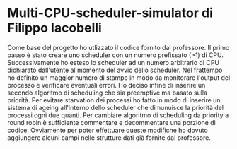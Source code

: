 # Multi-CPU-scheduler-simulator di Filippo Iacobelli
Come base del progetto ho utlizzato il codice fornito dal professore. Il primo passo è stato creare uno scheduler con un numero prefissato (>1) di CPU.
Successivamente ho esteso lo scheduler ad un numero arbitrario di CPU dichiarato dall'utente al momento del avvio dello scheduler.
Nel frattempo ho definito un maggior numero di stampe in modo da monitorare l'output del processo e verificare eventuali errori.
Ho deciso infine di inserire un secondo algoritmo di scheduling che sia preemptive ma basato sulla priorità. 
Per evitare starvation dei processi ho fatto in modo di inserire un sistema di ageing all'interno dello scheduler che dimunuisce la priorità del processi ogni due quanti.
Per cambiare algoritmo di scheduling da priority a round robin è sufficiente commentare e decommentare una porzione di codice.
Ovviamente per poter effettuare queste modifiche ho dovuto aggiungere alcuni campi nelle strutture dati già fornite dal professore.

